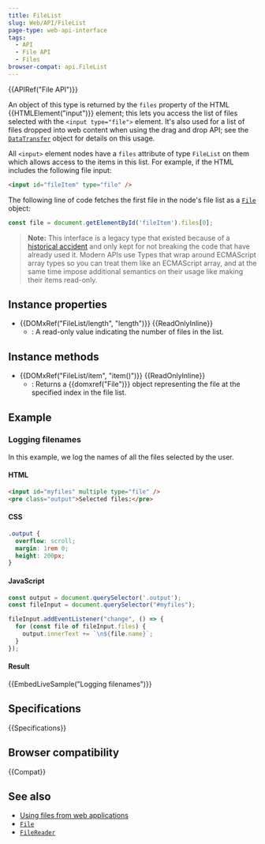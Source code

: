 ```yaml
---
title: FileList
slug: Web/API/FileList
page-type: web-api-interface
tags:
  - API
  - File API
  - Files
browser-compat: api.FileList
---
```


{{APIRef("File API")}}

An object of this type is returned by the `files` property of the HTML {{HTMLElement("input")}} element; this lets you access the list of files selected with the `<input type="file">` element. It's also used for a list of files dropped into web content when using the drag and drop API; see the [`DataTransfer`](/en-US/docs/Web/API/DataTransfer) object for details on this usage.

All `<input>` element nodes have a `files` attribute of type `FileList` on them which allows access to the items in this list. For example, if the HTML includes the following file input:

```html
<input id="fileItem" type="file" />
```

The following line of code fetches the first file in the node's file list as a [`File`](/en-US/docs/Web/API/File) object:

```js
const file = document.getElementById('fileItem').files[0];
```

> **Note:** This interface is a legacy type that existed because of a [historical accident](https://stackoverflow.com/questions/74630989/why-use-domstringlist-rather-than-an-array/74641156#74641156) and only kept for not breaking the code that have already used it. Modern APIs use Types that wrap around ECMAScript array types so you can treat them like an ECMAScript array, and at the same time impose additional semantics on their usage like making their items read-only.

## Instance properties

- {{DOMxRef("FileList/length", "length")}} {{ReadOnlyInline}}
  - : A read-only value indicating the number of files in the list.

## Instance methods

- {{DOMxRef("FileList/item", "item()")}} {{ReadOnlyInline}}
  - : Returns a {{domxref("File")}} object representing the file at the specified index in the file list.

## Example

### Logging filenames

In this example, we log the names of all the files selected by the user.

#### HTML

```html
<input id="myfiles" multiple type="file" />
<pre class="output">Selected files:</pre>
```

#### CSS

```css
.output {
  overflow: scroll;
  margin: 1rem 0;
  height: 200px;
}
```

#### JavaScript

```js
const output = document.querySelector('.output');
const fileInput = document.querySelector("#myfiles");

fileInput.addEventListener("change", () => {
  for (const file of fileInput.files) {
    output.innerText += `\n${file.name}`;
  }
});
```

#### Result

{{EmbedLiveSample("Logging filenames")}}

## Specifications

{{Specifications}}

## Browser compatibility

{{Compat}}

## See also

- [Using files from web applications](/en-US/docs/Web/API/File_API/Using_files_from_web_applications)
- [`File`](/en-US/docs/Web/API/File)
- [`FileReader`](/en-US/docs/Web/API/FileReader)
